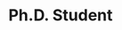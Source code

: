 ---
name: Dana Boebinger
event: June 2018
title: Ph.D. Student
institution: Harvard Medical School
portrait: '/img/dana-boebinger.jpg'
bio:
---
